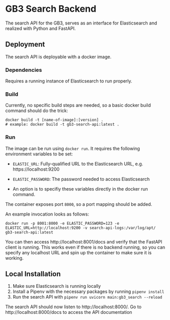 # GB3 Search Backend

The search API for the GB3, serves as an interface for Elasticsearch and realized with Python and FastAPI.

## Deployment

The search API is deployable with a docker image.

### Dependencies

Requires a running instance of Elasticsearch to run properly.

### Build

Currently, no specific build steps are needed, so a basic docker build command should do the trick:

```shell
docker build -t [name-of-image]:[version] .
# example: docker build -t gb3-search-api:latest .
```

### Run

The image can be run using `docker run`. It requires the following environment variables to be set:

* `ELASTIC_URL`: Fully-qualified URL to the Elasticsearch URL, e.g. https://localhost:9200
* `ELASTIC_PASSWORD`: The password needed to access Elasticsearch

* An option is to specifiy these variables directly in the docker run command.

The container exposes port `8000`, so a port mapping should be added.

An example invocation looks as follows:

```shell
docker run -p 8001:8000 -e ELASTIC_PASSWORD=123 -e ELASTIC_URL=http://localhost:9200 -v search-api-logs:/var/log/apt/ gb3-search-api:latest
```

You can then access http://localhost:8001/docs and verify that the FastAPI client is running. This works even if there
is no backend running, so you can specify any localhost URL and spin up the container to make sure it is working.

## Local Installation

1. Make sure Elasticsearch is running locally
2. Install a Pipenv with the necessary packages by running ```pipenv install```
3. Run the search API with ```pipenv run uvicorn main:gb3_search --reload```

The search API should now listen to http://localhost:8000/. Go to http://localhost:8000/docs to access the API
documentation